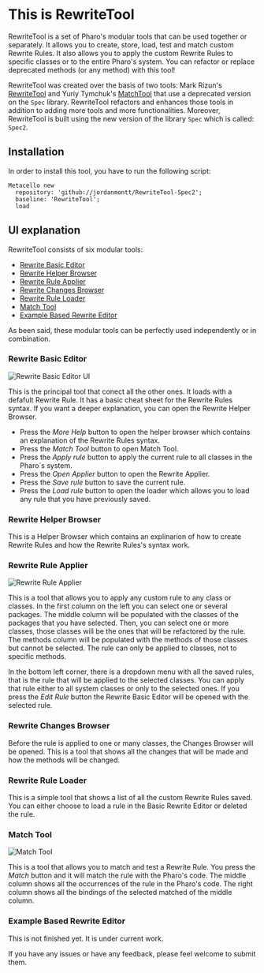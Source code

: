 # This is RewriteTool

RewriteTool is a set of Pharo's modular tools that can be used together or separately. It allows you to create, store, load, test and match custom Rewrite Rules. It also allows you to apply the custom Rewrite Rules to specific classes or to the entire Pharo's system. You can refactor or replace deprecated methods (or any method) with this tool!

RewriteTool was created over the basis of two tools: Mark Rizun's [RewriteTool](http://smalltalkhub.com/#!/~MarkRizun/RewriteTool) and Yuriy Tymchuk's [MatchTool](https://github.com/Uko/MatchTool) that use a deprecated version on the `Spec` library. RewriteTool refactors and enhances those tools in addition to adding more tools and more functionalities. Moreover, RewriteTool is built using the new version of the library `Spec` which is called: `Spec2`.

## Installation

In order to install this tool, you have to run the following script:

    Metacello new
      repository: 'github://jordanmontt/RewriteTool-Spec2';
      baseline: 'RewriteTool';
      load

## UI explanation

RewriteTool consists of six modular tools:
- [Rewrite Basic Editor](#rewrite-basic-editor)
- [Rewrite Helper Browser](#rewrite-helper-browser)
- [Rewrite Rule Applier](#rewrite-rule-applier)
- [Rewrite Changes Browser](#rewrite-changes-browser)
- [Rewrite Rule Loader](#rewrite-rule-loader)
- [Match Tool](#match-tool)
- [Example Based Rewrite Editor](#example-based-rewrite-editor)

As been said, these modular tools can be perfectly used independently or in combination.

### Rewrite Basic Editor

![Rewrite Basic Editor UI](https://i.imgur.com/VgugEwf.png)

This is the principal tool that conect all the other ones. It loads with a defafult Rewrite Rule. It has a basic cheat sheet for the Rewrite Rules syntax. If you want a deeper explanation, you can open the Rewrite Helper Browser.
- Press the _More Help_ button to open the helper browser which contains an explanation of the Rewrite Rules syntax.
- Press the _Match Tool_ button to open Match Tool.
- Press the _Apply rule_ button to apply the current rule to all classes in the Pharo´s system.
- Press the _Open Applier_ button to open the Rewrite Applier.
- Press the _Save rule_ button to save the current rule.
- Press the _Load rule_ button to open the loader which allows you to load any rule that you have previously saved.

### Rewrite Helper Browser

This is a Helper Browser which contains an explinarion of how to create Rewrite Rules and how the Rewrite Rules's syntax work.

### Rewrite Rule Applier

![Rewrite Rule Applier](https://i.imgur.com/Kr6ckLt.png)

This is a tool that allows you to apply any custom rule to any class or classes. In the first column on the left you can select one or several packages. The middle column will be populated with the classes of the packages that you have selected. Then, you can select one or more classes, those classes will be the ones that will be refactored by the rule. The methods column will be populated with the methods of those classes but cannot be selected. The rule can only be applied to classes, not to specific methods.

In the bottom left corner, there is a dropdown menu with all the saved rules, that is the rule that will be applied to the selected classes. You can apply that rule either to all system classes or only to the selected ones. If you press the _Edit Rule_ button the Rewrite Basic Editor will be opened with the selected rule.

### Rewrite Changes Browser

Before the rule is applied to one or many classes, the Changes Browser will be opened. This is a tool that shows all the changes that will be made and how the methods will be changed.

### Rewrite Rule Loader

This is a simple tool that shows a list of all the custom Rewrite Rules saved. You can either choose to load a rule in the Basic Rewrite Editor or deleted the rule.

### Match Tool

![Match Tool](https://i.imgur.com/ZfFO6kT.png)

This is a tool that allows you to match and test a Rewrite Rule. You press the _Match_ button and it will match the rule with the Pharo's code. The middle column shows all the occurrences of the rule in the Pharo's code. The right column shows all the bindings of the selected matched of the middle column.

### Example Based Rewrite Editor

This is not finished yet. It is under current work.

If you have any issues or have any feedback, please feel welcome to submit them.
